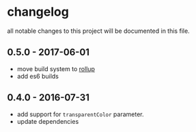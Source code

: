 # changelog

all notable changes to this project will be documented in this file.

## 0.5.0 - 2017-06-01

- move build system to [rollup](http://rollupjs.org/)
- add es6 builds

## 0.4.0 - 2016-07-31

- add support for ``transparentColor`` parameter.
- update dependencies

